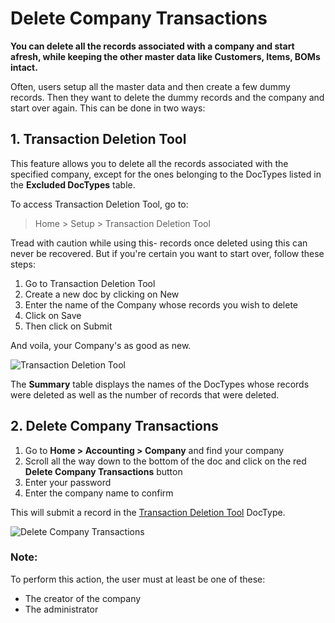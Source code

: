 <!-- add-breadcrumbs -->
# Delete Company Transactions

**You can delete all the records associated with a company and start afresh, while keeping the other master data like Customers, Items, BOMs intact.**

Often, users setup all the master data and then create a few dummy records. Then they want to delete the dummy records and the company and start over again. This can be done in two ways:

## 1. Transaction Deletion Tool

This feature allows you to delete all the records associated with the specified company, except for the ones belonging to the DocTypes listed in the **Excluded DocTypes** table. 

To access Transaction Deletion Tool, go to:
> Home > Setup > Transaction Deletion Tool

Tread with caution while using this- records once deleted using this can never be recovered. But if you're certain you want to start over, follow these steps:

1. Go to Transaction Deletion Tool
1. Create a new doc by clicking on New
1. Enter the name of the Company whose records you wish to delete
1. Click on Save
1. Then click on Submit 

And voila, your Company's as good as new.

![Transaction Deletion Tool](/docs/assets/img/setup/transaction-deletion-tool.png)

The **Summary** table displays the names of the DocTypes whose records were deleted as well as the number of records that were deleted.

## 2. Delete Company Transactions

1. Go to **Home > Accounting > Company** and find your company
1. Scroll all the way down to the bottom of the doc and click on the red **Delete Company Transactions** button
1. Enter your password
1. Enter the company name to confirm 

This will submit a record in the [Transaction Deletion Tool](/docs/user/manual/en/setting-up/delete-company-transactions#1-transaction-deletion-tool) DocType.

![Delete Company Transactions](/docs/assets/img/setup/delete-company-transactions-button.png)

### Note: 

To perform this action, the user must at least be one of these:

* The creator of the company 
* The administrator